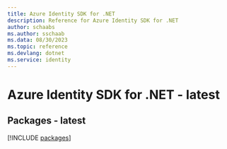 ```yaml
---
title: Azure Identity SDK for .NET
description: Reference for Azure Identity SDK for .NET
author: schaabs
ms.author: sschaab
ms.data: 08/30/2023
ms.topic: reference
ms.devlang: dotnet
ms.service: identity
---
```

# Azure Identity SDK for .NET - latest
## Packages - latest
[!INCLUDE [packages](identity-index.md)]